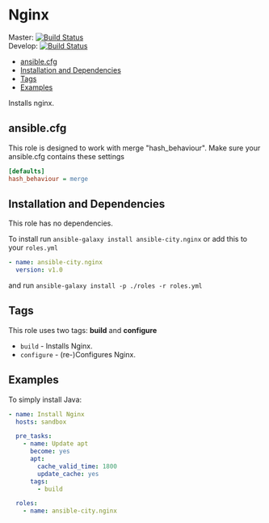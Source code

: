 # Nginx

Master: [![Build Status](https://travis-ci.org/ansible-city/nginx.svg?branch=master)](https://travis-ci.org/ansible-city/nginx)  
Develop: [![Build Status](https://travis-ci.org/ansible-city/nginx.svg?branch=develop)](https://travis-ci.org/ansible-city/nginx)

* [ansible.cfg](#ansible-cfg)
* [Installation and Dependencies](#installation-and-dependencies)
* [Tags](#tags)
* [Examples](#examples)

Installs nginx.




## ansible.cfg

This role is designed to work with merge "hash_behaviour". Make sure your
ansible.cfg contains these settings

```INI
[defaults]
hash_behaviour = merge
```




## Installation and Dependencies

This role has no dependencies.

To install run `ansible-galaxy install ansible-city.nginx` or add this to your
`roles.yml`

```YAML
- name: ansible-city.nginx
  version: v1.0
```

and run `ansible-galaxy install -p ./roles -r roles.yml`




## Tags

This role uses two tags: **build** and **configure**

* `build` - Installs Nginx.
* `configure` - (re-)Configures Nginx.




## Examples

To simply install Java:

```YAML
- name: Install Nginx
  hosts: sandbox

  pre_tasks:
    - name: Update apt
      become: yes
      apt:
        cache_valid_time: 1800
        update_cache: yes
      tags:
        - build

  roles:
    - name: ansible-city.nginx
```
